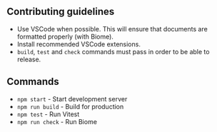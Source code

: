 ## Contributing guidelines

- Use VSCode when possible. This will ensure that documents are formatted properly (with Biome).
- Install recommended VSCode extensions.
- `build`, `test` and `check` commands must pass in order to be able to release.

## Commands

- `npm start` - Start development server
- `npm run build` - Build for production
- `npm test` - Run Vitest
- `npm run check` - Run Biome
